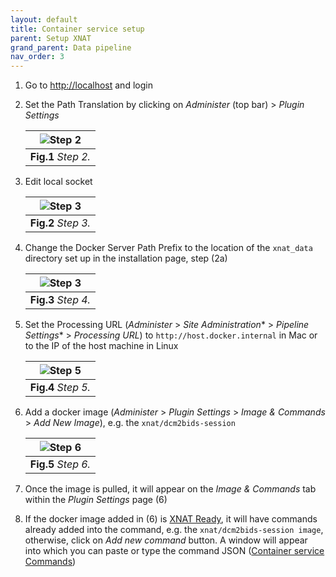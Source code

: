 ```yaml
---
layout: default
title: Container service setup
parent: Setup XNAT
grand_parent: Data pipeline
nav_order: 3
---
```


1. Go to [http://localhost](http://localhost) and login
2. Set the Path Translation by clicking on *Administer* (top bar) > *Plugin Settings*

	<a name="Setup/Container/Step2"></a>

	| ![Step 2](../../../pics/5.png) | 
	|:--:| 
	| **Fig.1** *Step 2.* |


3.  Edit local socket

	<a name="Setup/Container/Step3"></a>

	| ![Step 3](../../../pics/6.png) | 
	|:--:| 
	| **Fig.2** *Step 3.* |


4. Change the Docker Server Path Prefix to the location of the `xnat_data` directory set up in the installation page, step (2a)

	<a name="Setup/Container/Step4"></a>

	| ![Step 3](../../../pics/7.png) | 
	|:--:| 
	| **Fig.3** *Step 4.* |

5. Set the Processing URL (*Administer* > *Site Administration** > *Pipeline Settings** > *Processing URL*) to `http://host.docker.internal` in Mac or to the IP of the host machine in Linux

	<a name="Setup/Container/Step5"></a>

	| ![Step 5](../../../pics/8.png) | 
	|:--:| 
	| **Fig.4** *Step 5.* |

6. Add a docker image (*Administer* > *Plugin Settings* > *Image & Commands* > *Add New Image*), e.g. the `xnat/dcm2bids-session`

	<a name="Setup/Container/Step6"></a>

	| ![Step 6](../../../pics/9.png) | 
	|:--:| 
	| **Fig.5** *Step 6.* |

7. Once the image is pulled, it will appear on the *Image & Commands* tab within the *Plugin Settings* page (6)

8. If the docker image added in (6) is [XNAT Ready](https://wiki.xnat.org/pages/viewpage.action?pageId=38339164), it will have commands already added into the command, e.g. the `xnat/dcm2bids-session image`, otherwise, click on *Add new command* button. A window will appear into which you can paste or type the command JSON ([Container service Commands](https://wiki.xnat.org/display/CS/Command))

